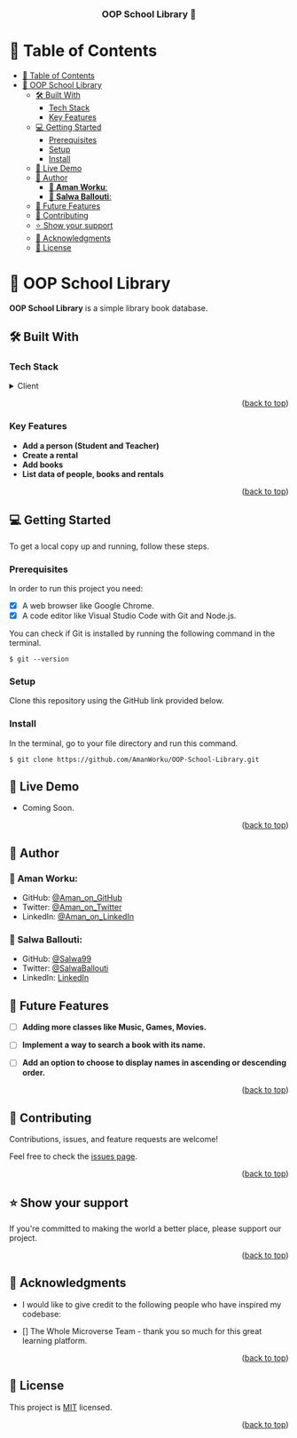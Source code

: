<a name="readme-top"></a>

<div align="center">
  <h3><b>OOP School Library 🚀</b></h3>
</div>

# 📗 Table of Contents

- [📗 Table of Contents](#-table-of-contents)
- [📖 OOP School Library ](#-oop-school-library-)
  - [🛠 Built With ](#-built-with-)
    - [Tech Stack ](#tech-stack-)
    - [Key Features ](#key-features-)
  - [💻 Getting Started ](#-getting-started-)
    - [Prerequisites](#prerequisites)
    - [Setup](#setup)
    - [Install](#install)
  - [🚀 Live Demo ](#-live-demo-)
  - [👥 Author ](#-author-)
    - [👤 **Aman Worku**:](#-aman-worku)
    - [👤 **Salwa Ballouti**:](#-salwa-ballouti)
  - [🔭 Future Features ](#-future-features-)
  - [🤝 Contributing ](#-contributing-)
  - [⭐️ Show your support ](#️-show-your-support-)
  - [🙏 Acknowledgments ](#-acknowledgments-)
  - [:memo: License ](#memo-license-)

<!-- PROJECT DESCRIPTION -->

# 📖 OOP School Library <a name="about-project"></a>

<b> OOP School Library</b> is a simple library book database.

## 🛠 Built With <a name="built-with"></a>

### Tech Stack <a name="tech-stack"></a>

<details>
  <summary>Client</summary>
  <ul>
    <li>Ruby</li>
  </ul>
</details>

<p align="right">(<a href="#readme-top">back to top</a>)</p>
<!-- Features -->

### Key Features <a name="key-features"></a>

- **Add a person (Student and Teacher)**
- **Create a rental**
- **Add books**
- **List data of people, books and rentals**

<p align="right">(<a href="#readme-top">back to top</a>)</p>


<!-- GETTING STARTED -->

## 💻 Getting Started <a name="getting-started"></a>

To get a local copy up and running, follow these steps.

### Prerequisites

In order to run this project you need:

- [x] A web browser like Google Chrome.
- [x] A code editor like Visual Studio Code with Git and Node.js.

You can check if Git is installed by running the following command in the terminal.

```
$ git --version
```

### Setup

Clone this repository using the GitHub link provided below.

### Install

In the terminal, go to your file directory and run this command.

```
$ git clone https://github.com/AmanWorku/OOP-School-Library.git
```
## 🚀 Live Demo <a name="live-demo"></a>

- Coming Soon.

<p align="right">(<a href="#readme-top">back to top</a>)</p>

<!-- AUTHORS -->

## 👥 Author <a name="authors"></a>


### 👤 **Aman Worku**:
- GitHub: [@Aman_on_GitHub](https://github.com/AmanWorku)
- Twitter: [@Aman_on_Twitter](https://twitter.com/Amexworku)
- LinkedIn: [@Aman_on_LinkedIn](https://www.linkedin.com/in/aman-worku-tsegaw/)
  
### 👤 **Salwa Ballouti**:
- GitHub: [@Salwa99](https://github.com/Salwa99)
- Twitter: [@SalwaBallouti](https://twitter.com/salwa_ballouti)
- LinkedIn: [LinkedIn](https://www.linkedin.com/in/salwa-ballouti)

## 🔭 Future Features <a name="future-features"></a>


- [ ] **Adding more classes like Music, Games, Movies.**
- [ ] **Implement a way to search a book with its name.**
- [ ] **Add an option to choose to display names in ascending or descending order.**


<p align="right">(<a href="#readme-top">back to top</a>)</p>

<!-- CONTRIBUTING -->

## 🤝 Contributing <a name="contributing"></a>

Contributions, issues, and feature requests are welcome!

Feel free to check the [issues page](https://github.com/AmanWorku/OOP-School-Library/issues).

<p align="right">(<a href="#readme-top">back to top</a>)</p>

<!-- SUPPORT -->

## ⭐️ Show your support <a name="support"></a>

If you're committed to making the world a better place, please support our project.

<p align="right">(<a href="#readme-top">back to top</a>)</p>

<!-- ACKNOWLEDGEMENTS -->

## 🙏 Acknowledgments <a name="acknowledgements"></a>

- I would like to give credit to the following people who have inspired my codebase:

- [] The Whole Microverse Team - thank you so much for this great learning platform.

<p align="right">(<a href="#readme-top">back to top</a>)</p>

<!-- LICENSE -->

## :memo: License <a name="license"></a>

This project is [MIT](./LICENSE) licensed.

<p align="right">(<a href="#readme-top">back to top</a>)</p>
